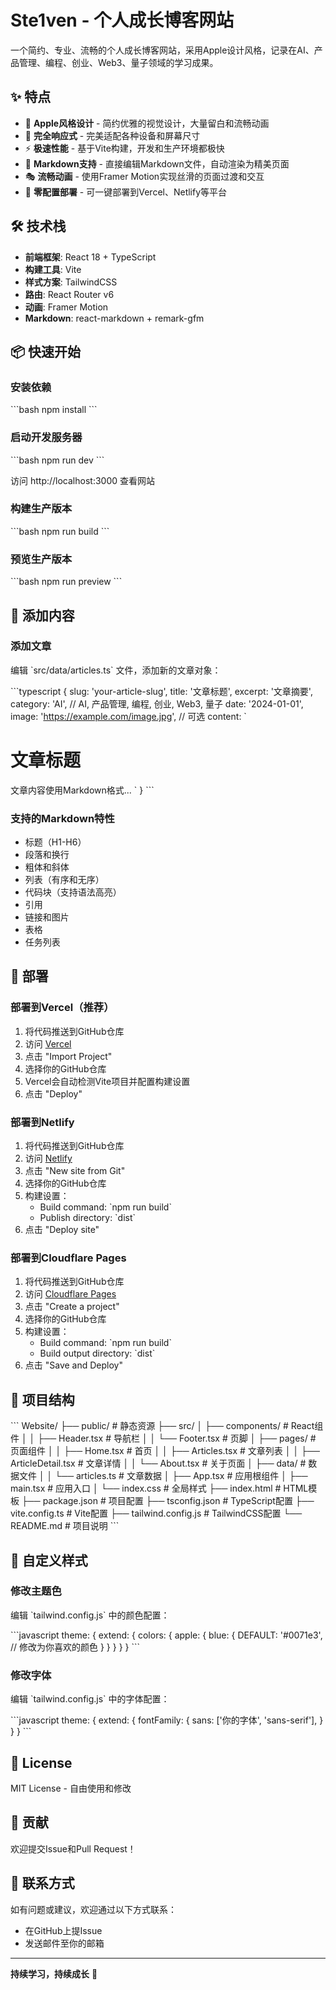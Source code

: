 # Ste1ven - 个人成长博客网站

一个简约、专业、流畅的个人成长博客网站，采用Apple设计风格，记录在AI、产品管理、编程、创业、Web3、量子领域的学习成果。

## ✨ 特点

- 🎨 **Apple风格设计** - 简约优雅的视觉设计，大量留白和流畅动画
- 📱 **完全响应式** - 完美适配各种设备和屏幕尺寸
- ⚡ **极速性能** - 基于Vite构建，开发和生产环境都极快
- 📝 **Markdown支持** - 直接编辑Markdown文件，自动渲染为精美页面
- 🎭 **流畅动画** - 使用Framer Motion实现丝滑的页面过渡和交互
- 🚀 **零配置部署** - 可一键部署到Vercel、Netlify等平台

## 🛠️ 技术栈

- **前端框架**: React 18 + TypeScript
- **构建工具**: Vite
- **样式方案**: TailwindCSS
- **路由**: React Router v6
- **动画**: Framer Motion
- **Markdown**: react-markdown + remark-gfm

## 📦 快速开始

### 安装依赖

\`\`\`bash
npm install
\`\`\`

### 启动开发服务器

\`\`\`bash
npm run dev
\`\`\`

访问 http://localhost:3000 查看网站

### 构建生产版本

\`\`\`bash
npm run build
\`\`\`

### 预览生产版本

\`\`\`bash
npm run preview
\`\`\`

## 📝 添加内容

### 添加文章

编辑 \`src/data/articles.ts\` 文件，添加新的文章对象：

\`\`\`typescript
{
  slug: 'your-article-slug',
  title: '文章标题',
  excerpt: '文章摘要',
  category: 'AI', // AI, 产品管理, 编程, 创业, Web3, 量子
  date: '2024-01-01',
  image: 'https://example.com/image.jpg', // 可选
  content: \`
# 文章标题

文章内容使用Markdown格式...
  \`
}
\`\`\`

### 支持的Markdown特性

- 标题（H1-H6）
- 段落和换行
- 粗体和斜体
- 列表（有序和无序）
- 代码块（支持语法高亮）
- 引用
- 链接和图片
- 表格
- 任务列表

## 🚀 部署

### 部署到Vercel（推荐）

1. 将代码推送到GitHub仓库
2. 访问 [Vercel](https://vercel.com)
3. 点击 "Import Project"
4. 选择你的GitHub仓库
5. Vercel会自动检测Vite项目并配置构建设置
6. 点击 "Deploy"

### 部署到Netlify

1. 将代码推送到GitHub仓库
2. 访问 [Netlify](https://netlify.com)
3. 点击 "New site from Git"
4. 选择你的GitHub仓库
5. 构建设置：
   - Build command: \`npm run build\`
   - Publish directory: \`dist\`
6. 点击 "Deploy site"

### 部署到Cloudflare Pages

1. 将代码推送到GitHub仓库
2. 访问 [Cloudflare Pages](https://pages.cloudflare.com)
3. 点击 "Create a project"
4. 选择你的GitHub仓库
5. 构建设置：
   - Build command: \`npm run build\`
   - Build output directory: \`dist\`
6. 点击 "Save and Deploy"

## 📁 项目结构

\`\`\`
Website/
├── public/              # 静态资源
├── src/
│   ├── components/      # React组件
│   │   ├── Header.tsx   # 导航栏
│   │   └── Footer.tsx   # 页脚
│   ├── pages/          # 页面组件
│   │   ├── Home.tsx    # 首页
│   │   ├── Articles.tsx # 文章列表
│   │   ├── ArticleDetail.tsx # 文章详情
│   │   └── About.tsx   # 关于页面
│   ├── data/           # 数据文件
│   │   └── articles.ts # 文章数据
│   ├── App.tsx         # 应用根组件
│   ├── main.tsx        # 应用入口
│   └── index.css       # 全局样式
├── index.html          # HTML模板
├── package.json        # 项目配置
├── tsconfig.json       # TypeScript配置
├── vite.config.ts      # Vite配置
├── tailwind.config.js  # TailwindCSS配置
└── README.md          # 项目说明
\`\`\`

## 🎨 自定义样式

### 修改主题色

编辑 \`tailwind.config.js\` 中的颜色配置：

\`\`\`javascript
theme: {
  extend: {
    colors: {
      apple: {
        blue: {
          DEFAULT: '#0071e3', // 修改为你喜欢的颜色
        }
      }
    }
  }
}
\`\`\`

### 修改字体

编辑 \`tailwind.config.js\` 中的字体配置：

\`\`\`javascript
theme: {
  extend: {
    fontFamily: {
      sans: ['你的字体', 'sans-serif'],
    }
  }
}
\`\`\`

## 📄 License

MIT License - 自由使用和修改

## 🤝 贡献

欢迎提交Issue和Pull Request！

## 📧 联系方式

如有问题或建议，欢迎通过以下方式联系：

- 在GitHub上提Issue
- 发送邮件至你的邮箱

---

**持续学习，持续成长** 🚀
